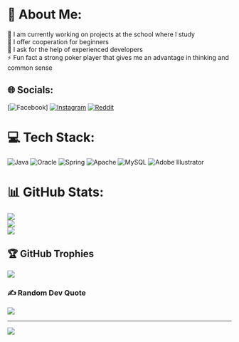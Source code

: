 # 💫 About Me:
🔭 I am currently working on projects at the school where I study<br>👯 I offer cooperation for beginners<br>🤝 I ask for the help of experienced developers<br>⚡ Fun fact a strong poker player that gives me an advantage in thinking and common sense


## 🌐 Socials:
[![Facebook](https://img.shields.io/badge/Facebook-%231877F2.svg?logo=Facebook&logoColor=white)]
[![Instagram](https://img.shields.io/badge/Instagram-%23E4405F.svg?logo=Instagram&logoColor=white)](https://instagram.com/https://www.instagram.com/voink0v/) [![Reddit](https://img.shields.io/badge/Reddit-%23FF4500.svg?logo=Reddit&logoColor=white)](https://reddit.com/user/https://www.reddit.com/u/zver11211/?utm_source=share&utm_medium=ios_app&utm_name=iossmf) 

# 💻 Tech Stack:
![Java](https://img.shields.io/badge/java-%23ED8B00.svg?style=for-the-badge&logo=java&logoColor=white) ![Oracle](https://img.shields.io/badge/Oracle-F80000?style=for-the-badge&logo=oracle&logoColor=white) ![Spring](https://img.shields.io/badge/spring-%236DB33F.svg?style=for-the-badge&logo=spring&logoColor=white) ![Apache](https://img.shields.io/badge/apache-%23D42029.svg?style=for-the-badge&logo=apache&logoColor=white) ![MySQL](https://img.shields.io/badge/mysql-%2300f.svg?style=for-the-badge&logo=mysql&logoColor=white) ![Adobe Illustrator](https://img.shields.io/badge/adobeillustrator-%23FF9A00.svg?style=for-the-badge&logo=adobeillustrator&logoColor=white)
# 📊 GitHub Stats:
![](https://github-readme-stats.vercel.app/api?username=voink0v&theme=gotham&hide_border=false&include_all_commits=true&count_private=true)<br/>
![](https://github-readme-streak-stats.herokuapp.com/?user=voink0v&theme=gotham&hide_border=false)<br/>
![](https://github-readme-stats.vercel.app/api/top-langs/?username=voink0v&theme=gotham&hide_border=false&include_all_commits=true&count_private=true&layout=compact)

## 🏆 GitHub Trophies
![](https://github-profile-trophy.vercel.app/?username=voink0v&theme=dark_dimmed&no-frame=false&no-bg=true&margin-w=4)

### ✍️ Random Dev Quote
![](https://quotes-github-readme.vercel.app/api?type=horizontal&theme=dark)

---
[![](https://visitcount.itsvg.in/api?id=voink0v&icon=2&color=6)](https://visitcount.itsvg.in)

<!-- Proudly created with GPRM ( https://gprm.itsvg.in ) -->
